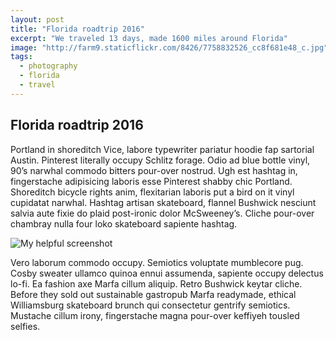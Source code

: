 ```yaml
---
layout: post
title: "Florida roadtrip 2016"
excerpt: "We traveled 13 days, made 1600 miles around Florida"
image: "http://farm9.staticflickr.com/8426/7758832526_cc8f681e48_c.jpg"
tags:
  - photography
  - florida
  - travel
---
```


## Florida roadtrip 2016

Portland in shoreditch Vice, labore typewriter pariatur hoodie fap sartorial Austin. Pinterest literally occupy Schlitz forage. Odio ad blue bottle vinyl, 90’s narwhal commodo bitters pour-over nostrud. Ugh est hashtag in, fingerstache adipisicing laboris esse Pinterest shabby chic Portland. Shoreditch bicycle rights anim, flexitarian laboris put a bird on it vinyl cupidatat narwhal. Hashtag artisan skateboard, flannel Bushwick nesciunt salvia aute fixie do plaid post-ironic dolor McSweeney’s. Cliche pour-over chambray nulla four loko skateboard sapiente hashtag.

![My helpful screenshot](https://c1.staticflickr.com/9/8017/28693417264_7a5f507863_h.jpg)

Vero laborum commodo occupy. Semiotics voluptate mumblecore pug. Cosby sweater ullamco quinoa ennui assumenda, sapiente occupy delectus lo-fi. Ea fashion axe Marfa cillum aliquip. Retro Bushwick keytar cliche. Before they sold out sustainable gastropub Marfa readymade, ethical Williamsburg skateboard brunch qui consectetur gentrify semiotics. Mustache cillum irony, fingerstache magna pour-over keffiyeh tousled selfies.
